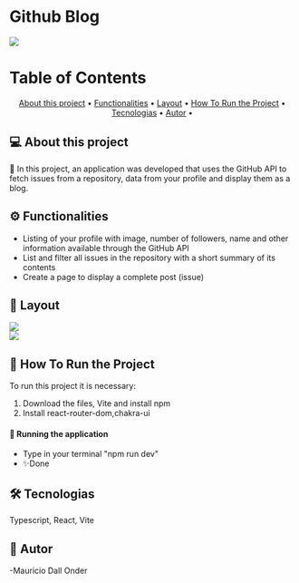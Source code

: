 # Github Blog

<img src="https://img.shields.io/badge/build-passing-brightgreen"/>

Table of Contents
=================
<p align="center">
 <a href="#-about-this-project">About this project</a> •
 <a href="#-Functionalities">Functionalities</a> • 
 <a href="#-layout">Layout</a> • 
 <a href="#-how-to-run-the-project">How To Run the Project</a> • 
 <a href="#-tecnologias">Tecnologias</a> • 
 <a href="#-autor">Autor</a> • 
</p>


## 💻 About this project
🚀 In this project, an application was developed that uses the GitHub API to fetch issues from a repository, 
data from your profile and display them as a blog.

## ⚙️ Functionalities
- Listing of your profile with image, number of followers, name and other information available through the GitHub API
- List and filter all issues in the repository with a short summary of its contents
- Create a page to display a complete post (issue)


## 🎨 Layout

<img src="https://firebasestorage.googleapis.com/v0/b/gerenciador-3a7f1.appspot.com/o/BlogPage.png?alt=media&token=b396c3ed-2f28-475f-819a-77816d27db37" />
<br/>
<img src="https://firebasestorage.googleapis.com/v0/b/chat-dos-otarios.appspot.com/o/postPage.png?alt=media&token=cb5dacea-48ac-4a9d-9118-65900ccbad20" />


## 🚀 How To Run the Project
To run this project it is necessary:

1. Download the files, Vite and install npm
2. Install react-router-dom,chakra-ui

#### 🧭 Running the application

- Type in your terminal "npm run dev"
- ✨Done

## 🛠 Tecnologias
Typescript, React, Vite

## 🦸 Autor
-Mauricio Dall Onder

 

 
